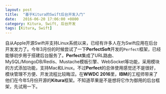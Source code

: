 ```yaml
---
layout: post
title:  "基于Kitura的Swift后台开发入门"
date:   2016-06-20 17:06:00 +0800
category: Kitura, Swift, 后台开发
tags: [Kitura, Swift]
---
```


自从Apple开源Swift并支持Linux系统以来，已经有许多人在为Swift应用在后台开发发力了。今年3月份的时候尝试了一下**PerfectSoft**开发的`Perfect`框架，已经能够初步用于搭建后台服务了。**Perfect**集成了URL路由、MySQL/MongoDB/Redis、Mustache模板引擎、WebSocket等功能，采用模块的方式添加功能，支持Mac和Linux。不过**Perfect**的总体使用感觉还不是很好，模块管理不方便、开发流程比较晦涩。在**WWDC 2016**里，**IBM**的工程师带来了他们在今年5月份开源的**Kitura**框架。不知道苹果是不是想将它作为御用的后台框架，先试用一下。

